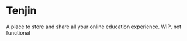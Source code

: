 Tenjin
======


A place to store and share all your online education experience.
WIP, not functional
